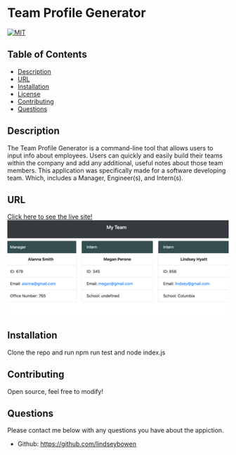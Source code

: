 # Team Profile Generator
[![MIT](https://img.shields.io/badge/License-MIT-yellow.svg)](https://opensource.org/licenses/MIT)
## Table of Contents
* [Description](#description)
* [URL](#url)
* [Installation](#installation)
* [License](#license)
* [Contributing](#contributing)
* [Questions](#questions)
## Description 
The Team Profile Generator is a command-line tool that allows users to input info about employees. Users can quickly and easily build their teams within the company and add any additional, useful notes about those team members. This application was specifically made for a software developing team. Which, includes a Manager, Engineer(s), and Intern(s).
## URL
[Click here to see the live site!](https://drive.google.com/file/d/1r5c7iYImuD3Q9hA1M5Sa-ESNr6MW5YpW/view?usp=sharing)
![Screenshot Deployed Website](images/website.png)
## Installation
Clone the repo and run npm run test and node index.js

## Contributing
Open source, feel free to modify! 

## Questions
Please contact me below with any questions you have about the appiction.
* Github: https://github.com/lindseybowen
